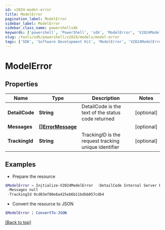 ```yaml
---
id: v2024-model-error
title: ModelError
pagination_label: ModelError
sidebar_label: ModelError
sidebar_class_name: powershellsdk
keywords: ['powershell', 'PowerShell', 'sdk', 'ModelError', 'V2024ModelError']
slug: /tools/sdk/powershell/v2024/models/model-error
tags: ['SDK', 'Software Development Kit', 'ModelError', 'V2024ModelError']
---
```


# ModelError

## Properties

| Name | Type | Description | Notes |
| --- | --- | --- | --- |
| **DetailCode** | **String** | DetailCode is the text of the status code returned | [optional] |
| **Messages** | [**[]ErrorMessage**](error-message) |  | [optional] |
| **TrackingId** | **String** | TrackingID is the request tracking unique identifier | [optional] |

## Examples

- Prepare the resource

```powershell
$ModelError = Initialize-V2024ModelError  -DetailCode Internal Server Error `
 -Messages null `
 -TrackingId 9cd03ef80e6a425eb6b11bdbb057cdb4
```

- Convert the resource to JSON

```powershell
$ModelError | ConvertTo-JSON
```

[[Back to top]](#)
